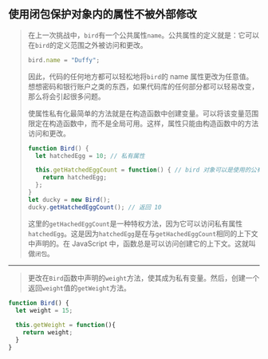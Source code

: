 ## 使用闭包保护对象内的属性不被外部修改

> 在上一次挑战中，`bird`有一个公共属性`name`。公共属性的定义就是：它可以在`bird`的定义范围之外被访问和更改。
>
> ```js
> bird.name = "Duffy";
> ```
>
> 因此，代码的任何地方都可以轻松地将`bird`的 name 属性更改为任意值。想想密码和银行账户之类的东西，如果代码库的任何部分都可以轻易改变，那么将会引起很多问题。
>
> 使属性私有化最简单的方法就是在构造函数中创建变量。可以将该变量范围限定在构造函数中，而不是全局可用。这样，属性只能由构造函数中的方法访问和更改。
>
> ```js
> function Bird() {
>   let hatchedEgg = 10; // 私有属性 
> 
>   this.getHatchedEggCount = function() { // bird 对象可以是使用的公有方法 
>     return hatchedEgg;
>   };
> }
> let ducky = new Bird();
> ducky.getHatchedEggCount(); // 返回 10
> ```
>
> 这里的`getHachedEggCount`是一种特权方法，因为它可以访问私有属性`hatchedEgg`。这是因为`hatchedEgg`是在与`getHachedEggCount`相同的上下文中声明的。在 JavaScript 中，函数总是可以访问创建它的上下文。这就叫做`闭包`。

---

> 更改在`Bird`函数中声明的`weight`方法，使其成为私有变量。然后，创建一个返回`weight`值的`getWeight`方法。

```js
function Bird() {
  let weight = 15;
  
  this.getWeight = function(){
    return weight;
  }
}

```

